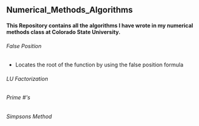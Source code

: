 ## Numerical_Methods_Algorithms
#### This Repository contains all the algorithms I have wrote in my numerical methods class at Colorado State University. 
###### False Position
* Locates the root of the function by using the false position formula
###### LU Factorization

###### Prime #'s

###### Simpsons Method


